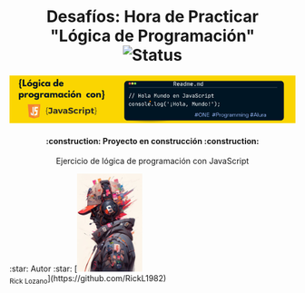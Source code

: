 <div align="center">
  <h1>
    Desafíos: Hora de Practicar<br>
    "Lógica de Programación"<br>
    <img src="https://img.shields.io/badge/STATUS-EN%20DESAROLLO-green" alt="Status">
  </h1>
  <a href="#">
    <img src="Images/Banner JavaScript para Github.png" alt="Banner JavaScript">
  </a>
</div>
<h4 align="center">:construction: Proyecto en construcción :construction:</h4>
<p align="center">Ejercicio de lógica de programación con JavaScript</p>
:star: Autor :star: 
[<img src="Images/Avatar GirHub.jpeg" width=115><br><sub>Rick Lozano</sub>](https://github.com/RickL1982) 

